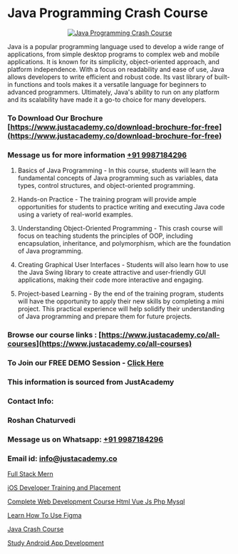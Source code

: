 # Java Programming Crash Course

<p align="center">
  <a href="https://justacademy.co/course-detail/core-java-training">
    <img src="https://justacademy.co/storage2/course_image/1677245426_course_image.webp" alt="Java Programming Crash Course">
  </a>
</p>


Java is a popular programming language used to develop a wide range of applications, from simple desktop programs to complex web and mobile applications. It is known for its simplicity, object-oriented approach, and platform independence. With a focus on readability and ease of use, Java allows developers to write efficient and robust code. Its vast library of built-in functions and tools makes it a versatile language for beginners to advanced programmers. Ultimately, Java's ability to run on any platform and its scalability have made it a go-to choice for many developers.
### To Download Our Brochure [https://www.justacademy.co/download-brochure-for-free](https://www.justacademy.co/download-brochure-for-free)
### Message us for more information [+91 9987184296](https://api.whatsapp.com/send?phone=919987184296)
1) Basics of Java Programming - In this course, students will learn the fundamental concepts of Java programming such as variables, data types, control structures, and object-oriented programming.

2) Hands-on Practice - The training program will provide ample opportunities for students to practice writing and executing Java code using a variety of real-world examples.

3) Understanding Object-Oriented Programming - This crash course will focus on teaching students the principles of OOP, including encapsulation, inheritance, and polymorphism, which are the foundation of Java programming.

4) Creating Graphical User Interfaces - Students will also learn how to use the Java Swing library to create attractive and user-friendly GUI applications, making their code more interactive and engaging.

5) Project-based Learning - By the end of the training program, students will have the opportunity to apply their new skills by completing a mini project. This practical experience will help solidify their understanding of Java programming and prepare them for future projects.

### Browse our course links : [https://www.justacademy.co/all-courses](https://www.justacademy.co/all-courses) 
### To Join our FREE DEMO Session - [Click Here](https://www.justacademy.co/register-for-course-demo)


### This information is sourced from JustAcademy
### Contact Info:
### Roshan Chaturvedi
### Message us on Whatsapp: [+91 9987184296](https://api.whatsapp.com/send?phone=919987184296)
### Email id: [info@justacademy.co](mailto:info@justacademy.co)
                
[Full Stack Mern](https://www.linkedin.com/pulse/full-stack-mern-justacademy-boston-3tuqc/)

[iOS Developer Training and Placement](0)

[Complete Web Development Course Html Vue Js Php Mysql](https://medium.com/@ranemanish460/complete-web-development-course-html-vue-js-php-mysql-6dc2b83881be)

[Learn How To Use Figma](https://medium.com/@AkashSingh2052/learn-how-to-use-figma-a0a3408a5aa4)

[Java Crash Course](https://justacademyin.github.io/justacademy/java-crash-course)

[Study Android App Development](https://justacademyin.github.io/justacademy/study-android-app-development)

